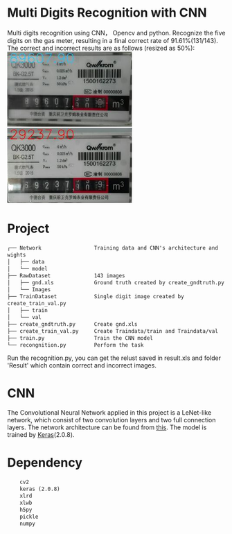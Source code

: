 # Multi Digits Recognition with CNN
Multi digits recognition using CNN， Opencv and python. Recognize the five digits on the gas meter, resulting in a final correct rate of 91.61%(131/143). The correct and incorrect results are as follows (resized as 50%):  
![correct reslt](correct.jpg) ![incorrect reslt](incorrect.jpg)

# Project
```
┌── Network                 Training data and CNN's architecture and wights
│   ├── data
│   └── model
├── RawDataset              143 images 
│   ├── gnd.xls             Ground truth created by create_gndtruth.py
│   └── Images
├── TrainDataset            Single digit image created by create_train_val.py
│   ├── train
│   └── val
├── create_gndtruth.py      Create gnd.xls
├── create_train_val.py     Create Traindata/train and Traindata/val
├── train.py                Train the CNN model
└── recongnition.py         Perform the task

```
Run the recognition.py, you can get the relust saved in result.xls and folder 'Result' which contain correct and incorrect images.

# CNN
The Convolutional Neural Network applied in this project is a LeNet-like network, which consist of two convolution layers and two full connection layers. The network architecture can be found from [this](./model.png). The model is trained by [Keras](https://github.com/fchollet/keras)(2.0.8).

# Dependency
```
    cv2
    keras (2.0.8)
    xlrd
    xlwb
    h5py
    pickle
    numpy
```


